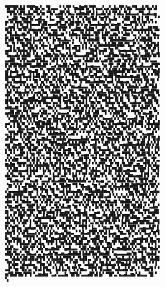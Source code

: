 ▜▛▜▛▟▟▝▜▛▇▞▄▝▊▃▃▝▝▞▛▝▅▟▇▜▞▜▚▃▞▃▞▃▙▞▛▞▆▞▜▃▟▞▙▞▟▝▜▜▞▟▜▃▙▞▜▞▅▝▜▞▃▟▛▞▙▃▚▟▅▟▛▟▐▃▟▞▟▝▛▟▃▜▟▃▃▞▜▃▟▃▄▝▃▟▊▝▆▟▜▞▃▟▃▝▐▃▝▜▙▝▄▜▝▞▚▜▅▜▟▝▆▜▚▃▙▝▝▟▉▝▊▟▐▝▊▃▝▝▛▝▚▜▜▞▜▜▃▃▛▟▊▃▃▟▜▃▛▟▉▜▛▞▃▜▃▃▙▃▙▞▄▃▅▝▄▃▛▜▞▞▛▝▝▝▆▜▜▝▅▜▛▟▄▃▄▛▇▝▃▃▜▜▛▝▃▟▇▃▜▟▇▝▃▟▚▝▄▟▊▝▇▃▞▟▃▟▄▟▉▜▙▞▜▃▙▃▆▞▚▝█▝▞▝▆▟█▃▆▝▐▟▅▃▜▟▟▃▜▛▐▟▛▃▆▞▝▟▆▝▃▝▞▝▟▝▆▃▛▟▊▜▙▞▆▟▐▃▟▞▜▝▐▞▆▃▙▃▚▝▐▝▛▟▅▟▊▝▊▝█▟▟▟▇▃▃▞▞▟█▟█▝▝▜▃▜▝▝█▟▜▞▄▝▟▃▚▝▄▟▟▜▚▝▃▃▚▜▝▞▄▜▅▟▟▟▉▟█▞▜▃▛▝▄▝▟▟▜▟▃▟▐▞▙▟▄▜▜▞▝▝▄▝▆▜▃▝▝▜▝▜▟▝▝▝▆▟▚▃▆▝▆▝▚▃▄▃▙▃▜▝▜▞▚▛▐▜▄▃▟▞▟▟▊▝▟▃▚▟▇▞▆▞▆▞▟▞▙▃▃▟▛▜▟▝▝▃▟▜▅▞▆▟▅▝▆▞▄▟█▞▆▜▃▟▉▝▚▜▚▃▅▜▜▟▃▝▟▜▝▞▞▝▚▃▅▝▟▟▛▟▞▃▅▜▛▃▆▝▅▜▚▛▐▝▜▞▃▃▛▟▜▛▇▟▛▜▄▟▉▟▛▝▃▞▅▟▉▞▆▜▙▝▐▃▄▃▃▝▅▝▛▃▛▟▊▝▟▜▃▟▃▃▟▜▛▟▚▃▙▝▞▝▅▃▆▝▚▝▛▜▞▜▝▟▛▞▛▝▉▛▐▞▜▟▞▝▟▟█▟▟▛▇▜▄▜▜▝▞▝▆▟█▟▃▟▇▜▃▟▐▟▊▟▛▃▚▟▐▃▚▝▜▜▙▝▃▞▅▜▃▞▅▟▉▜▅▟▟▃▅▃▆▝█▞▝▝▜▜▃▜▄▟▄▞▝▝▇▝▄▜▚▞▚▜▙▝▇▝▅▝▛▜▅▃▙▟▅▞▄▟▝▟▄▃▄▝▟▜▜▝█▝▊▝▛▞▅▃▞▝▟▞▙▞▟▞▅▞▜▟▞▞▛▝▅▃▟▃▃▝▉▞▚▝▇▃▝▟▄▜▝▟▅▟▞▃▟▞▜▟▐▟▝▟▄▃▙▞▞▃▄▜▄▝▟▟▇▝▃▝▇▃▝▜▟▟▞▞▄▟▃▜▟▟▃▜▅▟▜▟▃▟▛▜▟▛▇▜▚▝▃▜▞▝▃▟▝▞▙▟▄▟▇▟▚▟▐▜▟▞▆▟▚▞▄▜▛▜▟▃▜▞▟▝▉▝▆▞▟▞▛▜▙▝▉▜▙▜▚▟█▜▛▛▇▜▙▃▚▃▜▝▇▜▅▝▇▟▐▝▅▞▅▝▜▟▄▞▙▜▄▝▃▟▃▞▜▟█▝▊▟▅▃▆▝▐▞▙▟▝▝▃▝▆▞▞▜▃▟▅▝▟▞▄▜▚▜▞▃▙▝▚▟▄▝▅▜▙▝▛▝▟▟▛▞▄▝▄▟▊▟▛▞▜▝▄▃▞▟▉▃▝▞▄▃▃▞▝▜▜▛▐▟▝▟▊▝▜▝▞▟▇▜▄▝▝▜▜▞▄▃▆▝▚▝▞▜▛▟▜▞▙▜▜▝▚▞▃▜▟▃▛▞▛▞▃▟▟▟▜▞▛▞▚▃▃▞▞▞▜▞▃▃▟▝▆▝▟▛▐▃▞▜▜▞▅▝▞▞▆▛▇▟▉▞▜▝▄▞▛▃▜▝▚▃▛▞▟▝▇▞▟▜▃▟▅▟▐▟▜▟█▝▟▃▙▟▚▝▝▝█▃▜▃▅▝▛▛▐▟▆▟▃▝▊▟▆▟▞▃▛▝▄▞▜▝▆▟▛▞▄▝▆▜▞▝▃▝▝▟▞▟▜▃▜▜▟▜▚▞▆▞▛▟▃▝▟▟▆▟▆▞▃▟▚▝▝▝▛▝▟▃▙▞▆▞▙▟▊▝▅▟▚▝▚▃▄▟▝▟▜▟▃▝▞▟▛▃▚▃▆▟▃▜▚▟▟▞▄▃▃▃▙▟▞▃▙▞▟▝▆▟▅▛▐▞▟▝▉▃▚▛▐▝▊▟▄▞▚▃▅▝▅▜▄▝▊▞▄▝█▜▅▟▆▜▟▟▟▜▛▝▃▟▝▝▟▛▐▞▝▃▄▟▇▃▟▟▊▟▞▞▟▞▙▜▚▜▛▝▉▟▛▃▞▛▇▞▞▟▜▃▅▝▊▝▟▞▄▝▊▜▃▃▙▝█▟▝▟▚▝█▝▟▞▜▝▐▜▚▞▝▃▟▛▐▝▆▝▛▃▝▜▝▛▇▞▙▛▇▝▛▃▄▞▃▜▚▟▚▟▜▃▆▝▜▜▞▝█▟▊▜▞▞▚▞▞▟▆▝▝▜▞▟▐▞▝▞▜▝▜▟▝▞▃▝▄▟▊▜▚▝▛▝▆▟▚▞▞▝▜▝▞▟▞▃▅▜▄▝▛▃▆▟▆▝█▜▚▟▞▟▟▟▇▞▙▛▐▜▝▜▟▞▅▝█▞▝▝▟▜▚▃▛▝▊▞▙▟▛▃▆▃▜▜▞▟▄▝▞▟▉▃▃▟▐▟▟▝▐▞▙▝▟▜▝▛▇▝▚▃▛▜▝▟▟▃▝▟▐▞▜▟▊▃▅▃▙▝█▛▐▝▅▜▟▞▙▃▜▃▝▟▝▃▄▞▃▝▐▃▛▃▛▝▐▟▝▝▛▝▛▟▄▜▚▝▚▝▟▞▞▜▅▃▄▟▐▜▝▃▜▝▜▃▅▃▞▝▚▃▅▝▃▃▛▟▃▟▇▞▆▟▟▟▟▞▃▜▚▃▄▝▃▝▛▟▟▞▙▃▚▝█▜▚▟▚▝▆▝▞▞▃▛▇▟▞▃▛▞▄▝▚▝█▟▆▝▜▝▆▃▄▝▆▝▄▟▚▞▟▃▟▟▉▟▇▛▇▜▚▜▛▞▞▃▃▃▙▟▊▃▞▜▝▛▇▝█▝▚▟▐▟▄▃▆▞▝▜▙▟▇▟▅▃▜▝▝▝▝▜▃▜▙▝▊▞▃▟▄▟▉▟▜▜▚▃▜▃▞▞▅▞▅▝▇▃▞▞▃▞▟▞▚▛▇▜▞▟▊▃▟▝▞▃▚▞▞▜▝▞▜▜▞▝▞▟▅▝▟▝▆▟▄▝▆▝▞▟▜▞▃▞▝▜▛▝▆▃▞▞▛▟▄▞▅▞▆▃▆▝▅▟▇▞▚▞▞▃▝▟▛▞▆▃▆▜▃▝▇▛▐▞▄▞▝▃▜▞▟▃▆▝▆▝▝▟▚▝▐▞▙▝▊▜▝▃▝▟█▝▉▟▊▞▝▃▙▞▆▝▚▞▙▜▞▜▛▝▆▜▚▟▅▜▜▃▅▞▄▝█▃▙▝▝▃▄▝▞▝▟▞▞▞▝▝█▞▜▃▜▜▄▟▉▟▞▞▄▜▛▝▛▝▟▃▟▟▆▟▞▝▜▜▟▞▛▜▝▜▞▜▙▃▞▜▟▜▙▛▐▜▛▟▇▃▝▃▆▞▚▟▞▜▝▞▟▛▐▝▆▜▃▃▝▝▇▞▄▞▜▝▅▟▐▜▝▃▚▞▆▜▜▞▛▝▐▟▜▃▅▛▇▛▇▃▛▜▛▞▆▜▄▝▄▟▄▞▜▞▛▞▛▝▞▜▟▜▚▞▝▜▜▝▐▃▝▝▅▃▆▝▉▞▞▝█▜▝▃▄▃▙▛▐▟▅▜▝▞▟▜▃▃▞▞▚▟▐▞▅▃▄▜▅▃▝▝▟▃▟▜▛▞▛▟▐▃▄▝▆▃▜▞▚▞▞▜▃▞▆▜▙▝▅▟▄▝▜▜▜▝▄▜▙▝▅▃▟▟▛▞▅▜▛▟▅▝▃▟▊▝▆▝▝▟▉▃▅▞▝▃▄▟▃▞▅▝▃▞▛▝▐▜▟▃▛▃▛▟▄▝▛▛▐▝▆▜▟▞▜▟▊▃▛▝▉▞▛▝▅▞▛▝▆▜▞▟▛▃▛▝▚▜▜▝▟▟▚▃▝▟▛▞▛▝▟▞▄▃▅▟▛▝▄▟▃▃▝▟▊▞▅▟▉▝▅▜▚▃▅▟█▟▞▞▃▜▅▝▆▟▞▟█▞▙▞▃▜▙▃▞▃▚▃▟▞▆▃▅▃▟▟▇▟▐▟▟▜▅▜▅▟▊▝▄▃▃▃▅▞▆▝▜▝▅▟▟▝▃▝▟▟▞▟▊▟▉▟▜▜▝▞▙▟▟▞▜▜▞▃▜▟▊▃▝▟▚▝▜▞▄▞▅▟▄▟▞▟▄▟▊▝▟▟█▝▛▟▅▝▟▃▟▃▝▜▅▝▟▝▞▜▛▃▝▝▛▃▝▃▙▟▚▝▉▟▟▃▞▛▇▟▟▝▜▝▞▜▝▝▐▃▛▝▅▝▉▞▃▝▊▟▐▜▄▝▐▟▐▃▜▝▛▞▅▃▝▜▜▝▊▃▙▞▚▟▃▟▞▟▚▝▝▜▅▜▝▝▅▜▙▛▇▞▛▜▝▃▅▟▅▝▃▞▃▃▙▝▇▜▞▃▃▟▛▟▐▞▝▜▛▃▚▃▟▃▆▞▟▃▃▝█▝▚
